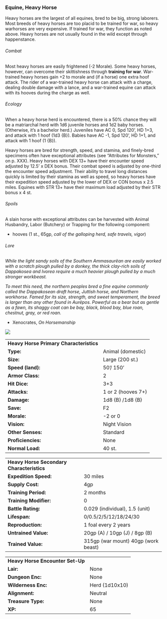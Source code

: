 ### Equine, Heavy Horse

Heavy horses are the largest of all equines, bred to be big, strong laborers. Most breeds of heavy horses are too placid to be trained for war, so heavy warhorses are very expensive. If trained for war, they function as noted above. Heavy horses are not usually found in the wild except through happenstance.

###### Combat

Most heavy horses are easily frightened (-2 Morale). Some heavy horses, however, can overcome their skittishness through **training for war**. War-trained heavy horses gain +2 to morale and (if a horse) one extra hoof attack. The rider of a war-trained heavy horse can attack with a charge, dealing double damage with a lance, and a war-trained equine can attack with its hooves during the charge as well.

###### Ecology

When a heavy horse herd is encountered, there is a 50% chance they will be a matriarchal herd with 1d6 juvenile horses and 1d2 baby horses. (Otherwise, it’s a bachelor herd.) Juveniles have AC 0, Spd 120’, HD 1+3, and attack with 1 hoof (1d3 {B}). Babies have AC -1, Spd 120’, HD 1+1, and attack with 1 hoof (1 {B}).

Heavy horses are bred for strength, speed, and stamina, and finely-bred specimens often have exceptional attributes (see “Attributes for Monsters,” on p. XXX). Heavy horses with DEX 13+ have their encounter speed adjusted by 12.5’ x DEX bonus. Their combat speed is adjusted by one-third the encounter speed adjustment. Their ability to travel long distances quickly is limited by their stamina as well as speed, so heavy horses have their expedition speed adjusted by the lower of DEX or CON bonus x 2.5 miles. Equines with STR 13+ have their maximum load adjusted by their STR bonus x 4 st.

###### Spoils

A slain horse with exceptional attributes can be harvested with Animal Husbandry, Labor (Butchery) or Trapping for the following component:

* hooves (1 st., 65gp, *call of the galloping herd, safe travels, vigor*)

###### Lore

*While the light sandy soils of the Southern Ammasaurëan are easily worked with a scratch plough pulled by a donkey, the thick clay-rich soils of Dappakosea and Ivorea require a much heavier plough pulled by a much stronger workbeast.*

*To meet this need, the northern peoples bred a fine equine commonly called the Dappakosean draft horse, Juttish horse, and Northern workhorse. Famed for its size, strength, and sweet temperament, the breed is larger than any other found in Aurëpos. Powerful as a bear but as gentle as a fawn, its shaggy coat can be bay, black, blood bay, blue roan, chestnut, gray, or red roan.*

* Xenocrates, *On Horsemanship*

![](data:image/png;base64...)

|  |  |
| --- | --- |
| **Heavy Horse Primary Characteristics** | |
| **Type:** | Animal (domestic) |
| **Size:** | Large (200 st.) |
| **Speed (land):** | 50’/ 150’ |
| **Armor Class:** | 2 |
| **Hit Dice:** | 3+3 |
| **Attacks:** | 1 or 2 (hooves 7+) |
| **Damage:** | 1d8 {B} /1d8 {B} |
| **Save:** | F2 |
| **Morale:** | -2 or 0 |
| **Vision:** | Night Vision |
| **Other Senses:** | Standard |
| **Proficiencies:** | None |
| **Normal Load:** | 40 st. |

|  |  |
| --- | --- |
| **Heavy Horse Secondary Characteristics** | |
| **Expedition Speed:** | 30 miles |
| **Supply Cost:** | 4gp |
| **Training Period:** | 2 months |
| **Training Modifier:** | 0 |
| **Battle Rating:** | 0.029 (individual), 1.5 (unit) |
| **Lifespan:** | 0/0.5/2/5/12/18/24/30 |
| **Reproduction:** | 1 foal every 2 years |
| **Untrained Value:** | 20gp (A) / 10gp (J) / 8gp (B) |
| **Trained Value:** | 315gp (war mount)  40gp (work beast) |

|  |  |
| --- | --- |
| **Heavy Horse Encounter Set-Up** | |
| **Lair:** | None |
| **Dungeon Enc:** | None |
| **Wilderness Enc:** | Herd (1d10x10) |
| **Alignment:** | Neutral |
| **Treasure Type:** | None |
| **XP:** | 65 |

